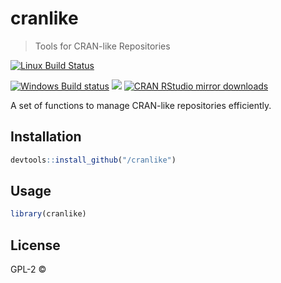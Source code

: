 
# cranlike

> Tools for CRAN-like Repositories

[![Linux Build Status](https://travis-ci.org//cranlike.svg?branch=master)](https://travis-ci.org//cranlike)

[![Windows Build status](https://ci.appveyor.com/api/projects/status/github//cranlike?svg=true)](https://ci.appveyor.com/project//cranlike)
[![](http://www.r-pkg.org/badges/version/cranlike)](http://www.r-pkg.org/pkg/cranlike)
[![CRAN RStudio mirror downloads](http://cranlogs.r-pkg.org/badges/cranlike)](http://www.r-pkg.org/pkg/cranlike)


A set of functions to manage CRAN-like repositories efficiently.

## Installation

```r
devtools::install_github("/cranlike")
```

## Usage

```r
library(cranlike)
```

## License

GPL-2 © 
